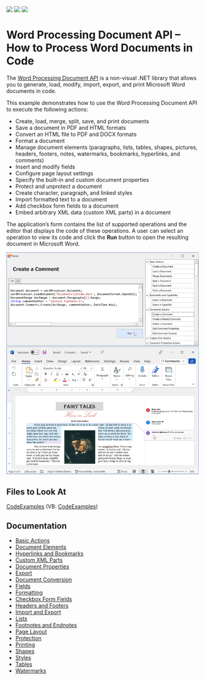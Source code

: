 <!-- default badges list -->
![](https://img.shields.io/endpoint?url=https://codecentral.devexpress.com/api/v1/VersionRange/134077035/21.1.2%2B)
[![](https://img.shields.io/badge/Open_in_DevExpress_Support_Center-FF7200?style=flat-square&logo=DevExpress&logoColor=white)](https://supportcenter.devexpress.com/ticket/details/T418535)
[![](https://img.shields.io/badge/📖_How_to_use_DevExpress_Examples-e9f6fc?style=flat-square)](https://docs.devexpress.com/GeneralInformation/403183)
<!-- default badges end -->

# Word Processing Document API – How to Process Word Documents in Code

The  [Word Processing Document API](https://docs.devexpress.com/OfficeFileAPI/17488/word-processing-document-api) is a non-visual .NET library that allows you to generate, load, modify, import, export, and print Microsoft Word documents in code. 

This example demonstrates how to use the Word Processing Document API to execute the following actions: 

- Create, load, merge, split, save, and print documents 
- Save a document in PDF and HTML formats 
- Convert an HTML file to PDF and DOCX formats 
- Format a document 
- Manage document elements (paragraphs, lists, tables, shapes, pictures, headers, footers, notes, watermarks, bookmarks, hyperlinks, and comments) 
- Insert and modify fields 
- Configure page layout settings 
- Specify the built-in and custom document properties 
- Protect and unprotect a document 
- Create character, paragraph, and linked styles 
- Import formatted text to a document 
- Add checkbox form fields to a document 
- Embed arbitrary XML data (custom XML parts) in a document 

The application’s form contains the list of supported operations and the editor that displays the code of these operations. A user can select an operation to view its code and click the **Run** button to open the resulting document in Microsoft Word. 

![Word Processing Document API - List of Supported Operations](./images/word-processing-document-api.png)

## Files to Look At

[CodeExamples](./CS/CodeExamples) (VB: [CodeExamples](./VB/CodeExamples))

## Documentation

- [Basic Actions](http://docs.devexpress.com/OfficeFileAPI/116811/word-processing-document-api/examples/files)
- [Document Elements](http://docs.devexpress.com/OfficeFileAPI/116861/word-processing-document-api/examples/document-elements) 
- [Hyperlinks and Bookmarks](http://docs.devexpress.com/OfficeFileAPI/15304/word-processing-document-api/word-processing-document/hyperlinks-and-bookmarks) 
- [Custom XML Parts](http://docs.devexpress.com/OfficeFileAPI/401609/word-processing-document-api/word-processing-document/custom-xml-parts) 
- [Document Properties](https://docs.devexpress.com/OfficeFileAPI/116865/word-processing-document-api/examples/document-elements/how-to-specify-document-properties) 
- [Export](http://docs.devexpress.com/OfficeFileAPI/116866/word-processing-document-api/examples/export) 
- [Document Conversion](http://docs.devexpress.com/OfficeFileAPI/119981/word-processing-document-api/examples/document-conversion) 
- [Fields](http://docs.devexpress.com/OfficeFileAPI/15280/word-processing-document-api/fields) 
- [Formatting](http://docs.devexpress.com/OfficeFileAPI/400460/word-processing-document-api/text-formatting) 
- [Checkbox Form Fields](http://docs.devexpress.com/OfficeFileAPI/120712/word-processing-document-api/word-processing-document/checkboxes) 
- [Headers and Footers](http://docs.devexpress.com/OfficeFileAPI/15310/word-processing-document-api/word-processing-document/headers-and-footers) 
- [Import and Export](http://docs.devexpress.com/OfficeFileAPI/15441/word-processing-document-api/import-and-export) 
- [Lists](http://docs.devexpress.com/OfficeFileAPI/15314/word-processing-document-api/word-processing-document/lists) 
- [Footnotes and Endnotes](http://docs.devexpress.com/OfficeFileAPI/401688/word-processing-document-api/word-processing-document/footnotes-and-endnotes) 
- [Page Layout](http://docs.devexpress.com/OfficeFileAPI/116854/word-processing-document-api/examples/layout) 
- [Protection](http://docs.devexpress.com/OfficeFileAPI/118639/word-processing-document-api/examples/protection)
- [Printing](http://docs.devexpress.com/OfficeFileAPI/119883/word-processing-document-api/examples/printing/how-to-print-a-document) 
- [Shapes](http://docs.devexpress.com/OfficeFileAPI/15315/word-processing-document-api/word-processing-document/shapes) 
- [Styles](http://docs.devexpress.com/OfficeFileAPI/116829/word-processing-document-api/examples/styles) 
- [Tables](http://docs.devexpress.com/OfficeFileAPI/116848/word-processing-document-api/examples/tables) 
- [Watermarks](http://docs.devexpress.com/OfficeFileAPI/403030/word-processing-document-api/word-processing-document/watermarks)

